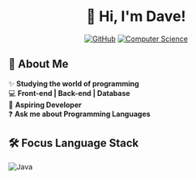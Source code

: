 <div align="center">

# 👋 Hi, I'm Dave!

[![GitHub](https://img.shields.io/badge/-Davedev-181717?style=for-the-badge&logo=github&logoColor=white)](https://github.com/Davedev0)
[![Computer Science](https://img.shields.io/badge/-Computer%20Science-00599C?style=for-the-badge&logo=c&logoColor=white)](https://github.com/Davedev0)
</div>

## 🚀 About Me

✨ **Studying the world of programming**  
💻 **Front-end | Back-end | Database**  
🚀 **Aspiring Developer**  
❓ **Ask me about Programming Languages**

## 🛠 Focus Language Stack
![Java](https://img.shields.io/badge/java-%23ED8B00.svg?style=for-the-badge&logo=openjdk&logoColor=white)
